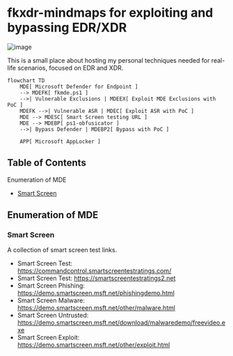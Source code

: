 # fkxdr-mindmaps for exploiting and bypassing EDR/XDR

![image](https://github.com/user-attachments/assets/a2abcdbb-f9fa-42d6-a61c-6de985be283f)

This is a small place about hosting my personal techniques needed for real-life scenarios, focused on EDR and XDR.
  
```mermaid
flowchart TD
    MDE[ Microsoft Defender for Endpoint ]
    --> MDEFK[ fkmde.ps1 ]
    -->| Vulnerable Exclusions | MDEEX[ Exploit MDE Exclusions with PoC ]
    MDEFK -->| Vulnerable ASR | MDEC[ Exploit ASR with PoC ]
    MDE --> MDESC[ Smart Screen testing URL ]
    MDE --> MDEBP[ ps1-obfusicator ]
    -->| Bypass Defender | MDEBP2[ Bypass with PoC ]

    APP[ Microsoft AppLocker ]
```

## Table of Contents
Enumeration of MDE
* [Smart Screen](#Smart-Screen)  

## Enumeration of MDE
### Smart Screen

A collection of smart screen test links.

* Smart Screen Test: https://commandcontrol.smartscreentestratings.com/  
* Smart Screen Test: https://smartscreentestratings2.net  
* Smart Screen Phishing: https://demo.smartscreen.msft.net/phishingdemo.html  
* Smart Screen Malware: https://demo.smartscreen.msft.net/other/malware.html  
* Smart Screen Untrusted: https://demo.smartscreen.msft.net/download/malwaredemo/freevideo.exe  
* Smart Screen Exploit: https://demo.smartscreen.msft.net/other/exploit.html  
